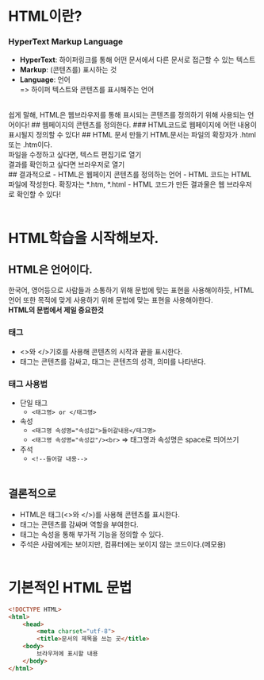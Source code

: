 # HTML이란?
### HyperText Markup Language
- **HyperText**: 하이퍼링크를 통해 어떤 문서에서 다른 문서로 접근할 수 있는 텍스트<br>
- **Markup**: (콘텐츠를) 표시하는 것
- **Language**: 언어<br>
=> 하이퍼 텍스트와 콘텐츠를 표시해주는 언어<br>
<br>
쉽게 말해, HTML은 웹브라우저를 통해 표시되는 콘텐츠를 정의하기 위해 사용되는 언어이다!
## 웹페이지의 콘텐츠를 정의한다.
### HTML코드로 웹페이지에 어떤 내용이 표시될지 정의할 수 있다!
## HTML 문서 만들기
HTML문서는 파일의 확장자가 .html 또는 .htm이다.<br>
파일을 수정하고 싶다면, 텍스트 편집기로 열기<br>
결과를 확인하고 싶다면 브라우저로 열기
<br>
## 결과적으로
- HTML은 웹페이지 콘텐츠를 정의하는 언어
- HTML 코드는 HTML 파일에 작성한다. 확장자는 *.htm, *.html
- HTML 코드가 만든 결과물은 웹 브라우저로 확인할 수 있다!
<br><br>

# HTML학습을 시작해보자.
## HTML은 언어이다.
한국어, 영어등으로 사람들과 소통하기 위해 문법에 맞는 표현을 사용해야하듯, HTML언어 또한 목적에 맞게 사용하기 위해 문법에 맞는 표현을 사용해야한다.<br>
**HTML의 문법에서 제일 중요한것**
### 태그
- <>와 </>기호를 사용해 콘텐츠의 시작과 끝을 표시한다.
- 태그는 콘텐츠를 감싸고, 태그는 콘텐츠의 성격, 의미를 나타낸다. 
### 태그 사용법
- 단일 태그<br>
    - ```<태그명> or </태그명>```
- 속성<br>
    - ```<태그명 속성명="속성값">들어갈내용</태그명>```
    - ```<태그명 속성명="속성값"/><br>```
    => 태그명과 속성명은 space로 띄어쓰기
- 주석<br>
    - ```<!--들어갈 내용-->```<br><br>
## 결론적으로
- HTML은 태그(<>와 </>)를 사용해 콘텐츠를 표시한다.
- 태그는 콘텐츠를 감싸며 역할을 부여한다.
- 태그는 속성을 통해 부가적 기능을 정의할 수 있다.
- 주석은 사람에게는 보이지만, 컴퓨터에는 보이지 않는 코드이다.(메모용)
<br><br>
# 기본적인 HTML 문법
```HTML
<!DOCTYPE HTML>
<html>
    <head>
        <meta charset="utf-8">
        <title>문서의 제목을 쓰는 곳</title>
    <body>
        브라우저에 표시할 내용
    </body>
</html>